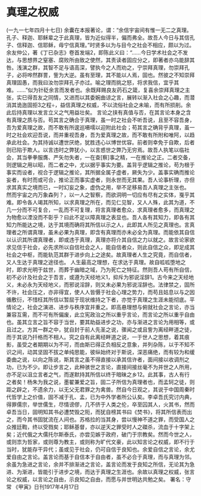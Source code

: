 # 真理之权威
(一九一七年四月十七日)
余囊在本报著论，谓：“余信宇宙间有惟一无二之真理。孔子、释迦、耶稣辈之于此真理，皆为近似得半，偏而弗全。故吾人今日与其信孔子、信释迦、信耶稣，毋宁信真理。”时贤多以为与目今之社会不相应，颇以为过。余友仲公，著《丁已杂志》卷首发端2，即陈此义曰：“……今日学术社会之不发达，与思想界之窒塞、腐败所由致之使然，其责读者固应分之，即著者亦乌能辞其咎。浅演之群，其智不足与语高深，譬执今之人而劝之，宁崇拜真理，勿崇拜孔子，必将哗然群詈，訾为大逆。虽有至理，其不能以人焉，固也。然彼之不知崇拜真理固愚，而我曰汝勿崇拜孔子亦过。喻之理而挑之怒，将求我信，宜乎其难。……”似为针砭余言而发者也。余既拜赐良友药石之箴，复喜余崇拜真理之主张，实巳得吾友之同情，又进而以其委婉曲谅之言，展转以渐入社会之心趣，而潜消其诡迤固拒3之程÷，益信真理之权威，不以流俗社会之未喻，而有所损削。余此后持真理以发言立义之气用益壮矣。
言论之挟有真值与否，在其言论本身之含有真理之质与否。苟其言之确合于真理，虽一时之社会不听吾说，且至不容吾身，吾为爱真理之故，而不敢有所逡巡嗫嚅以迎附此社会；苟其言之确背乎真理，虽一时之社会欢迎吾说，而并重视吾身，吾为爱真理之故，而不敢有所附和唯阿，以趋承此社会。为其持诚以遭世厌绝，犹胜违心以博世优容。前者则幸免于自欺，后者则已陷于欺人。以言违时之弊犹小，以言惑世之弊乃无穷焉。故吾人执笔以临社会，其当拳拳服膺、严矢勿失者，一在查[察]事之精，一在推论之正。二者交备，则逻辑之用以昭，而二者之中，尤以据乎事实为要。盖背乎逻辑之推论，苟为根于事实而设者，视合于逻辑之推论，其所据全属子虚者，厥失为少。盖事实确而推论妄者，有时而或可合，推论正而事实虚者，则永世而无其果。吾人论事析理，亦但求其真实之境而已，一时幻妄之象，虚伪之用，举不足移易吾人真理之主张也。
然而宇宙之内万象森列？，以一人之智察，而欲洞明一切应有尽有之实体，戛乎其难。即令各人竭其所知，以求真理之所在，而见仁见智，又人人殊，此其为道，不几一分而不可复合，一乱而不可复理，将言真理者愈众，求真理者愈多，而真理之为物愈以湮没而不彰乎？曰此不足以障真理之表显也。吾人各有其知力，即各有其知力所能达之境，达于其境而确将其所信以示之人，此即其人所见之真理也。言真理者之所谓真理，虽未必果为真理，即含有真理而亦未必全为真理。而能依其自信以认识其所谓真理者，即或违于真理，真理亦将介其自信之力以就之。故言论家欲求见信于社会，必先求所以自信社会之人，能自信者众，则此自信之众，即足成其社会之中枢，而能轨范其群于进步向上之途矣。故真理者人生之究竟，而自信者，又人生达于真理之途径也。
人生最高之理想，在求达于真理。故自呱呱堕地之时，即求光明于兹世，而葬于幽暗之域，乃为死亡之特征。然则吾人苟有所自信，初不必计及社会之于吾言，或遵为天经地义1，抑斥为邪说淫辞1。古今来之天经地义，未必永为天经地义，而邪说淫辞，则又未必果为邪说淫辞也。法律禁之，固所不许，社会压之，亦非得宜，使人人皆慑于社会心理之势力，而苟且姑息以与之因循敷衍，不惜枉其所信以暂屈于现状维持之下者，亦觉于真理之生涯未能彻底。平情论之，社会之演进、进步与秩序宜并重之。即高悬理想与俯就社会之言论，亦当兼容互需，而不可有所偏废，此立宪政治之所以重乎言论，而言论之所以重乎自由也。虽其立言之旨不容于当世，要其助益进步之功，亦与渐进之言论为用相等，或且过之。方其一群之中，犹自封于前人先圣之说，骤闻之或且訾为离经畔道之徒，而于其说乃扦格而不相人。究之自有此离经畔道之说，一于世人之思想，着其痕影，虽受之者期期以为不可，而由斯已得正负相反之意象，并列杂陈，以于不知不识之间，动其坚固不拔之单纯思能，彼纵始终对于斯说，深恶痛绝，而有较为和缓委曲之说，以向之陈说，斯其言之虽不得直接以承其信许者，面间接以收调剂之功，已为不少。即让步言之，此种骇世之言论，直接间接丝毫不为并世之人所用，亦不足以沮立言者之气，而遂默持其所信以终于暗昧之乡12。此其事，古人有行之者矣！杨朱为我之说，墨翟兼爱之旨，固二子所信为真理者也，而孟轲之徒，则距之辟之，不遗余力，以无父无君罪之为禽兽。然自今日观之，其说于中国周秦时代哲学上之价值，固不减于孔、孟，已为中外学者所公认矣。李卓吾氏究讨内典，得罪儒宗，举世儒生，尽情谤僇，几不侪于人类之伦，卒至囚其人，火其书，然而卓吾当日，固明知其书必遭焚毁之阨，而犹自榜其书曰《焚书》，将其所信表而出之，而今其书固犹流在人间也。苏格拉的当其身，尝以慢神不道之罪，而受国人之众推廷鞫，终以受戮矣；耶稣基督，亦以逆天之罪受时人之磔杀，流血于十字架上矣；近代俄之大儒托尔斯泰氏，亦尝见嫉于政府，破门于宗教矣。然而今世之人，或则祟为哲家，或则尊为教主，或则称为旷代文豪，此以知言论之权威，即不行于当时，犹能存干异代；虽或见于社会，仍可自信于良知也。余爱自信之言论，余尤爱自由之言论。盖言论而基于自信本于自由者，虽不必合于真理，而与真理为邻。余虽为急进之言论，余并不排渐进之言论，盖言论而发于良知之所信，无论其为急进、为渐进，皆能引于进步之境，而达于真理之生涯也。余故以真理之权威，张言论之权威，以言论之自由，示良知之自由，而愿与并世明达共勉之矣。
署名：守常
《甲寅》日刊1917年4月17日
